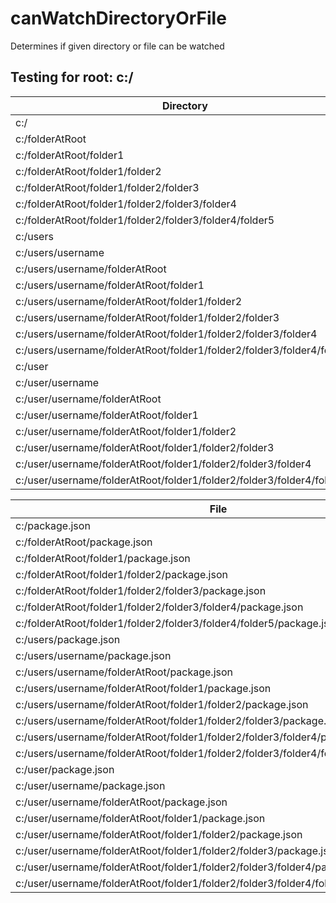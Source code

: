 # canWatchDirectoryOrFile

Determines if given directory or file can be watched

## Testing for root: c:/

| Directory                                                                           | canWatchDirectoryOrFile |
| ----------------------------------------------------------------------------------- | ----------------------- |
| c:/                                                                                 | false                   |
| c:/folderAtRoot                                                                     | false                   |
| c:/folderAtRoot/folder1                                                             | true                    |
| c:/folderAtRoot/folder1/folder2                                                     | true                    |
| c:/folderAtRoot/folder1/folder2/folder3                                             | true                    |
| c:/folderAtRoot/folder1/folder2/folder3/folder4                                     | true                    |
| c:/folderAtRoot/folder1/folder2/folder3/folder4/folder5                             | true                    |
| c:/users                                                                            | false                   |
| c:/users/username                                                                   | false                   |
| c:/users/username/folderAtRoot                                                      | false                   |
| c:/users/username/folderAtRoot/folder1                                              | true                    |
| c:/users/username/folderAtRoot/folder1/folder2                                      | true                    |
| c:/users/username/folderAtRoot/folder1/folder2/folder3                              | true                    |
| c:/users/username/folderAtRoot/folder1/folder2/folder3/folder4                      | true                    |
| c:/users/username/folderAtRoot/folder1/folder2/folder3/folder4/folder5              | true                    |
| c:/user                                                                             | false                   |
| c:/user/username                                                                    | true                    |
| c:/user/username/folderAtRoot                                                       | true                    |
| c:/user/username/folderAtRoot/folder1                                               | true                    |
| c:/user/username/folderAtRoot/folder1/folder2                                       | true                    |
| c:/user/username/folderAtRoot/folder1/folder2/folder3                               | true                    |
| c:/user/username/folderAtRoot/folder1/folder2/folder3/folder4                       | true                    |
| c:/user/username/folderAtRoot/folder1/folder2/folder3/folder4/folder5               | true                    |

| File                                                                                | canWatchDirectoryOrFile |
| ----------------------------------------------------------------------------------- | ----------------------- |
| c:/package.json                                                                     | false                   |
| c:/folderAtRoot/package.json                                                        | true                    |
| c:/folderAtRoot/folder1/package.json                                                | true                    |
| c:/folderAtRoot/folder1/folder2/package.json                                        | true                    |
| c:/folderAtRoot/folder1/folder2/folder3/package.json                                | true                    |
| c:/folderAtRoot/folder1/folder2/folder3/folder4/package.json                        | true                    |
| c:/folderAtRoot/folder1/folder2/folder3/folder4/folder5/package.json                | true                    |
| c:/users/package.json                                                               | false                   |
| c:/users/username/package.json                                                      | false                   |
| c:/users/username/folderAtRoot/package.json                                         | true                    |
| c:/users/username/folderAtRoot/folder1/package.json                                 | true                    |
| c:/users/username/folderAtRoot/folder1/folder2/package.json                         | true                    |
| c:/users/username/folderAtRoot/folder1/folder2/folder3/package.json                 | true                    |
| c:/users/username/folderAtRoot/folder1/folder2/folder3/folder4/package.json         | true                    |
| c:/users/username/folderAtRoot/folder1/folder2/folder3/folder4/folder5/package.json | true                    |
| c:/user/package.json                                                                | true                    |
| c:/user/username/package.json                                                       | true                    |
| c:/user/username/folderAtRoot/package.json                                          | true                    |
| c:/user/username/folderAtRoot/folder1/package.json                                  | true                    |
| c:/user/username/folderAtRoot/folder1/folder2/package.json                          | true                    |
| c:/user/username/folderAtRoot/folder1/folder2/folder3/package.json                  | true                    |
| c:/user/username/folderAtRoot/folder1/folder2/folder3/folder4/package.json          | true                    |
| c:/user/username/folderAtRoot/folder1/folder2/folder3/folder4/folder5/package.json  | true                    |

